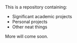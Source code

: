 This is a repository containing:

* Significant academic projects
* Personal projects
* Other neat things

More will come soon.
